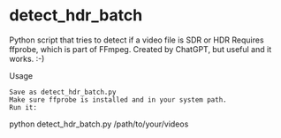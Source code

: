 # detect_hdr_batch
Python script that tries to detect if a video file is SDR or HDR
Requires ffprobe, which is part of FFmpeg. 
Created by ChatGPT, but useful and it works. :-)

Usage

    Save as detect_hdr_batch.py
    Make sure ffprobe is installed and in your system path.
    Run it:
python detect_hdr_batch.py /path/to/your/videos
